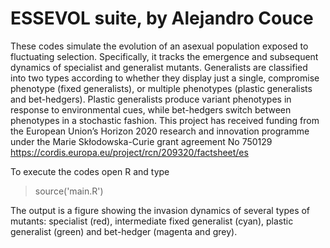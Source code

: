 # ESSEVOL suite, by Alejandro Couce
These codes simulate the evolution of an asexual population exposed to fluctuating selection. Specifically, it tracks the emergence and subsequent dynamics of specialist and generalist mutants. Generalists are classified into two types according to whether they display just a single, compromise phenotype (fixed generalists), or multiple phenotypes (plastic generalists and bet-hedgers). Plastic generalists produce variant phenotypes in response to environmental cues, while bet-hedgers switch between phenotypes in a stochastic fashion. This project has received funding from the European Union’s Horizon 2020 research and innovation programme under the Marie Skłodowska-Curie grant agreement No 750129 https://cordis.europa.eu/project/rcn/209320/factsheet/es

To execute the codes open R and type

> source('main.R')

The output is a figure showing the invasion dynamics of several types of mutants: specialist (red), intermediate fixed generalist (cyan), plastic generalist (green) and bet-hedger (magenta and grey).

